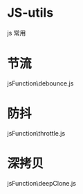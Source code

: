 # JS-utils

js 常用

# 节流

jsFunction\debounce.js

# 防抖

jsFunction\throttle.js

# 深拷贝

jsFunction\deepClone.js
